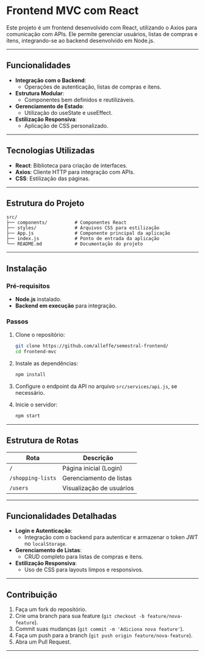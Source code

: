 
# Frontend MVC com React

Este projeto é um frontend desenvolvido com React, utilizando o Axios para comunicação com APIs. Ele permite gerenciar usuários, listas de compras e itens, integrando-se ao backend desenvolvido em Node.js.

---

## Funcionalidades

- **Integração com o Backend**:
  - Operações de autenticação, listas de compras e itens.
- **Estrutura Modular**:
  - Componentes bem definidos e reutilizáveis.
- **Gerenciamento de Estado**:
  - Utilização do useState e useEffect.
- **Estilização Responsiva**:
  - Aplicação de CSS personalizado.

---

## Tecnologias Utilizadas

- **React**: Biblioteca para criação de interfaces.
- **Axios**: Cliente HTTP para integração com APIs.
- **CSS**: Estilização das páginas.

---

## Estrutura do Projeto

```plaintext
src/
├── components/          # Componentes React
├── styles/              # Arquivos CSS para estilização
├── App.js               # Componente principal da aplicação
├── index.js             # Ponto de entrada da aplicação
└── README.md            # Documentação do projeto
```

---

## Instalação

### Pré-requisitos
- **Node.js** instalado.
- **Backend em execução** para integração.

### Passos

1. Clone o repositório:
   ```bash
   git clone https://github.com/alleffe/semestral-frontend/
   cd frontend-mvc
   ```

2. Instale as dependências:
   ```bash
   npm install
   ```

3. Configure o endpoint da API no arquivo `src/services/api.js`, se necessário.

4. Inicie o servidor:
   ```bash
   npm start
   ```

---

## Estrutura de Rotas

| Rota             | Descrição                       |
|-------------------|---------------------------------|
| `/`              | Página inicial (Login)         |
| `/shopping-lists`| Gerenciamento de listas         |
| `/users`         | Visualização de usuários        |

---

## Funcionalidades Detalhadas

- **Login e Autenticação**:
  - Integração com o backend para autenticar e armazenar o token JWT no `localStorage`.
- **Gerenciamento de Listas**:
  - CRUD completo para listas de compras e itens.
- **Estilização Responsiva**:
  - Uso de CSS para layouts limpos e responsivos.

---

## Contribuição

1. Faça um fork do repositório.
2. Crie uma branch para sua feature (`git checkout -b feature/nova-feature`).
3. Commit suas mudanças (`git commit -m 'Adiciona nova feature'`).
4. Faça um push para a branch (`git push origin feature/nova-feature`).
5. Abra um Pull Request.

---

